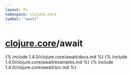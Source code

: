 ```yaml
---
layout: fn
namespace: clojure.core
symbol: "await"
---
```


# [clojure.core](../)/await

{% include 1.4.0/clojure.core/await/docs.md %}
{% include 1.4.0/clojure.core/await/examples.md %}
{% include 1.4.0/clojure.core/await/src.md %}

